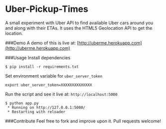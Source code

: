 Uber-Pickup-Times
=================

A small experiment with Uber API to find available Uber cars around you and along with their ETAs. It uses the HTML5 Geolocation API to get the location.

###Demo
A demo of this is live at: [http://uberme.herokuapp.com](http://uberme.herokuapp.com)

###Usage
Install dependencies
```shell
$ pip install -r requirements.txt
```

Set environment variable for `uber_server_token`
```shell
export uber_server_token=XXXXXXXXXXXXXX
```

Run the script and see it live at: `http://localhost:5000`
```shell
$ python app.py
 * Running on http://127.0.0.1:5000/
 * Restarting with reloader
```

###Contribute
Feel free to fork and improve upon it. Pull requests welcome!
